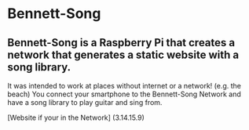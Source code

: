# Bennett-Song
## Bennett-Song is a Raspberry Pi that creates a network that generates a static website with a song library.
It was intended to work at places without internet or a network! (e.g. the beach)
You connect your smartphone to the Bennett-Song Network 
and have a song library to play guitar and sing from.

[Website if your in the Network]
(3.14.15.9)
